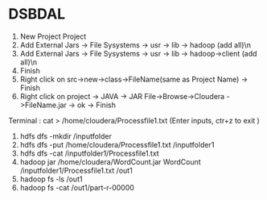 # DSBDAL
1. New Project Project
2. Add External Jars -> File Sysystems -> usr -> lib -> hadoop (add all)\n
3. Add External Jars -> File Sysystems -> usr -> lib -> hadoop->client (add all)\n
4. Finish
5. Right click on src->new->class->FileName(same as Project Name) -> Finish
6. Right click on project -> JAVA -> JAR File->Browse->Cloudera ->FileName.jar -> ok -> Finish

Terminal  :
cat > /home/cloudera/Processfile1.txt (Enter inputs, ctr+z to exit )

1. hdfs dfs -mkdir /inputfolder
2. hdfs dfs -put /home/cloudera/Processfile1.txt /inputfolder1
3. hdfs dfs -cat /inputfolder1/Processfile1.txt
4. hadoop jar /home/cloudera/WordCount.jar WordCount /inputfolder1/Processfile1.txt /out1
5. hadoop fs -ls /out1
6. hadoop fs -cat /out1/part-r-00000

